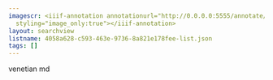 ```yaml
---
imagescr: <iiif-annotation annotationurl="http://0.0.0.0:5555/annotate/annotations/4058a628-c593-463e-9736-8a821e178fee-5.json"
  styling="image_only:true"></iiif-annotation>
layout: searchview
listname: 4058a628-c593-463e-9736-8a821e178fee-list.json
tags: []
---
```

venetian md